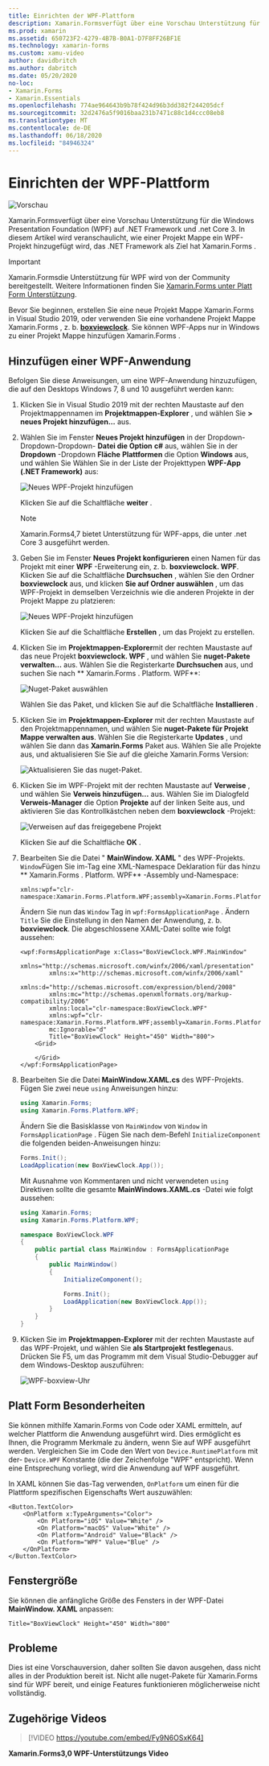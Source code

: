 ```yaml
---
title: Einrichten der WPF-Plattform
description: Xamarin.Formsverfügt über eine Vorschau Unterstützung für die WPF-Plattform.
ms.prod: xamarin
ms.assetid: 650723F2-4279-4B7B-B0A1-D7F8FF26BF1E
ms.technology: xamarin-forms
ms.custom: xamu-video
author: davidbritch
ms.author: dabritch
ms.date: 05/20/2020
no-loc:
- Xamarin.Forms
- Xamarin.Essentials
ms.openlocfilehash: 774ae964643b9b78f424d96b3dd382f244205dcf
ms.sourcegitcommit: 32d2476a5f9016baa231b7471c88c1d4ccc08eb8
ms.translationtype: MT
ms.contentlocale: de-DE
ms.lasthandoff: 06/18/2020
ms.locfileid: "84946324"
---
```

# <a name="wpf-platform-setup"></a>Einrichten der WPF-Plattform

![Vorschau](~/media/shared/preview.png)

Xamarin.Formsverfügt über eine Vorschau Unterstützung für die Windows Presentation Foundation (WPF) auf .NET Framework und .net Core 3. In diesem Artikel wird veranschaulicht, wie einer Projekt Mappe ein WPF-Projekt hinzugefügt wird, das .NET Framework als Ziel hat Xamarin.Forms .

> [!IMPORTANT]
> Xamarin.Formsdie Unterstützung für WPF wird von der Community bereitgestellt. Weitere Informationen finden Sie [ Xamarin.Forms unter Platt Form Unterstützung](https://github.com/xamarin/Xamarin.Forms/wiki/Platform-Support).

Bevor Sie beginnen, erstellen Sie eine neue Projekt Mappe Xamarin.Forms in Visual Studio 2019, oder verwenden Sie eine vorhandene Projekt Mappe Xamarin.Forms , z. b. [**boxviewclock**](https://docs.microsoft.com/samples/xamarin/xamarin-forms-samples/boxview-boxviewclock). Sie können WPF-Apps nur in Windows zu einer Projekt Mappe hinzufügen Xamarin.Forms .

## <a name="add-a-wpf-application"></a>Hinzufügen einer WPF-Anwendung

Befolgen Sie diese Anweisungen, um eine WPF-Anwendung hinzuzufügen, die auf den Desktops Windows 7, 8 und 10 ausgeführt werden kann:

1. Klicken Sie in Visual Studio 2019 mit der rechten Maustaste auf den Projektmappennamen im **Projektmappen-Explorer** , und wählen Sie **> neues Projekt hinzufügen...** aus.

2. Wählen Sie im Fenster **Neues Projekt hinzufügen** in der Dropdown-Dropdown-Dropdown- **Datei die Option** **c#** aus, wählen Sie in der **Dropdown** -Dropdown **Fläche** **Plattformen** die Option **Windows** aus, und wählen Sie Wählen Sie in der Liste der Projekttypen **WPF-App (.NET Framework)** aus:

    ![Neues WPF-Projekt hinzufügen](wpf-images/add-project.png "Neues WPF-Projekt hinzufügen")

    Klicken Sie auf die Schaltfläche **weiter** .

    > [!NOTE]
    > Xamarin.Forms4,7 bietet Unterstützung für WPF-apps, die unter .net Core 3 ausgeführt werden.

3. Geben Sie im Fenster **Neues Projekt konfigurieren** einen Namen für das Projekt mit einer **WPF** -Erweiterung ein, z. b. **boxviewclock. WPF**. Klicken Sie auf die Schaltfläche **Durchsuchen** , wählen Sie den Ordner **boxviewclock** aus, und klicken **Sie auf Ordner auswählen** , um das WPF-Projekt in demselben Verzeichnis wie die anderen Projekte in der Projekt Mappe zu platzieren:

    ![Neues WPF-Projekt hinzufügen](wpf-images/configure-project.png "Neues WPF-Projekt hinzufügen")

    Klicken Sie auf die Schaltfläche **Erstellen** , um das Projekt zu erstellen.

4. Klicken Sie im **Projektmappen-Explorer**mit der rechten Maustaste auf das neue Projekt **boxviewclock. WPF** , und wählen Sie **nuget-Pakete verwalten...** aus. Wählen Sie die Registerkarte **Durchsuchen** aus, und suchen Sie nach ** Xamarin.Forms . Platform. WPF**:

    ![Nuget-Paket auswählen](wpf-images/select-nuget-package.png "Nuget-Paket auswählen")

    Wählen Sie das Paket, und klicken Sie auf die Schaltfläche **Installieren** .

5. Klicken Sie im **Projektmappen-Explorer** mit der rechten Maustaste auf den Projektmappennamen, und wählen Sie **nuget-Pakete für Projekt Mappe verwalten aus**. Wählen Sie die Registerkarte **Updates** , und wählen Sie dann das **Xamarin.Forms** Paket aus. Wählen Sie alle Projekte aus, und aktualisieren Sie Sie auf die gleiche Xamarin.Forms Version:

    ![Aktualisieren Sie das nuget-Paket.](wpf-images/update-nuget-package.png "Aktualisieren Sie das nuget-Paket.")

6. Klicken Sie im WPF-Projekt mit der rechten Maustaste auf **Verweise** , und wählen Sie **Verweis hinzufügen...** aus. Wählen Sie im Dialogfeld **Verweis-Manager** die Option **Projekte** auf der linken Seite aus, und aktivieren Sie das Kontrollkästchen neben dem **boxviewclock** -Projekt:

    ![Verweisen auf das freigegebene Projekt](wpf-images/reference-shared-project.png "Verweisen auf das freigegebene Projekt")

    Klicken Sie auf die Schaltfläche **OK** .

7. Bearbeiten Sie die Datei " **MainWindow. XAML** " des WPF-Projekts. `Window`Fügen Sie im-Tag eine XML-Namespace Deklaration für das hinzu ** Xamarin.Forms . Platform. WPF** -Assembly und-Namespace:

    ```xaml
    xmlns:wpf="clr-namespace:Xamarin.Forms.Platform.WPF;assembly=Xamarin.Forms.Platform.WPF"
    ```

    Ändern Sie nun das `Window` Tag in `wpf:FormsApplicationPage` . Ändern `Title` Sie die Einstellung in den Namen der Anwendung, z. b. **boxviewclock**. Die abgeschlossene XAML-Datei sollte wie folgt aussehen:

    ```xaml
    <wpf:FormsApplicationPage x:Class="BoxViewClock.WPF.MainWindow"
            xmlns="http://schemas.microsoft.com/winfx/2006/xaml/presentation"
            xmlns:x="http://schemas.microsoft.com/winfx/2006/xaml"
            xmlns:d="http://schemas.microsoft.com/expression/blend/2008"
            xmlns:mc="http://schemas.openxmlformats.org/markup-compatibility/2006"
            xmlns:local="clr-namespace:BoxViewClock.WPF"
            xmlns:wpf="clr-namespace:Xamarin.Forms.Platform.WPF;assembly=Xamarin.Forms.Platform.WPF"            
            mc:Ignorable="d"
            Title="BoxViewClock" Height="450" Width="800">
        <Grid>

        </Grid>
    </wpf:FormsApplicationPage>
    ```

8. Bearbeiten Sie die Datei **MainWindow.XAML.cs** des WPF-Projekts. Fügen Sie zwei neue `using` Anweisungen hinzu:

    ```csharp
    using Xamarin.Forms;
    using Xamarin.Forms.Platform.WPF;
    ```

    Ändern Sie die Basisklasse von `MainWindow` von `Window` in `FormsApplicationPage` . Fügen Sie nach dem-Befehl `InitializeComponent` die folgenden beiden-Anweisungen hinzu:

    ```csharp
    Forms.Init();
    LoadApplication(new BoxViewClock.App());
    ```

    Mit Ausnahme von Kommentaren und nicht verwendeten `using` Direktiven sollte die gesamte **MainWindows.XAML.cs** -Datei wie folgt aussehen:

    ```csharp
    using Xamarin.Forms;
    using Xamarin.Forms.Platform.WPF;

    namespace BoxViewClock.WPF
    {
        public partial class MainWindow : FormsApplicationPage
        {
            public MainWindow()
            {
                InitializeComponent();

                Forms.Init();
                LoadApplication(new BoxViewClock.App());
            }
        }
    }
    ```

9. Klicken Sie im **Projektmappen-Explorer** mit der rechten Maustaste auf das WPF-Projekt, und wählen Sie **als Startprojekt festlegen**aus. Drücken Sie F5, um das Programm mit dem Visual Studio-Debugger auf dem Windows-Desktop auszuführen:

    ![WPF-boxview-Uhr](wpf-images/wpf-boxviewclock.png "WPF-boxview-Uhr" )

## <a name="platform-specifics"></a>Platt Form Besonderheiten

Sie können mithilfe Xamarin.Forms von Code oder XAML ermitteln, auf welcher Plattform die Anwendung ausgeführt wird. Dies ermöglicht es Ihnen, die Programm Merkmale zu ändern, wenn Sie auf WPF ausgeführt werden. Vergleichen Sie im Code den Wert von `Device.RuntimePlatform` mit der- `Device.WPF` Konstante (die der Zeichenfolge "WPF" entspricht). Wenn eine Entsprechung vorliegt, wird die Anwendung auf WPF ausgeführt.

In XAML können Sie das-Tag verwenden, `OnPlatform` um einen für die Plattform spezifischen Eigenschafts Wert auszuwählen:

```xaml
<Button.TextColor>
    <OnPlatform x:TypeArguments="Color">
        <On Platform="iOS" Value="White" />
        <On Platform="macOS" Value="White" />
        <On Platform="Android" Value="Black" />
        <On Platform="WPF" Value="Blue" />
    </OnPlatform>
</Button.TextColor>
```

## <a name="window-size"></a>Fenstergröße

Sie können die anfängliche Größe des Fensters in der WPF-Datei **MainWindow. XAML** anpassen:

```xaml
Title="BoxViewClock" Height="450" Width="800"
```

## <a name="issues"></a>Probleme

Dies ist eine Vorschauversion, daher sollten Sie davon ausgehen, dass nicht alles in der Produktion bereit ist. Nicht alle nuget-Pakete für Xamarin.Forms sind für WPF bereit, und einige Features funktionieren möglicherweise nicht vollständig.

## <a name="related-video"></a>Zugehörige Videos

> [!VIDEO https://youtube.com/embed/Fy9N6OSxK64]

**Xamarin.Forms3,0 WPF-Unterstützungs Video**
